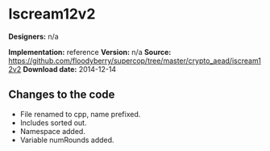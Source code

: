 # Iscream12v2

**Designers:** n/a

**Implementation:** reference
**Version:** n/a
**Source:** https://github.com/floodyberry/supercop/tree/master/crypto_aead/iscream12v2
**Download date:** 2014-12-14

## Changes to the code

* File renamed to cpp, name prefixed.
* Includes sorted out.
* Namespace added.
* Variable numRounds added.
